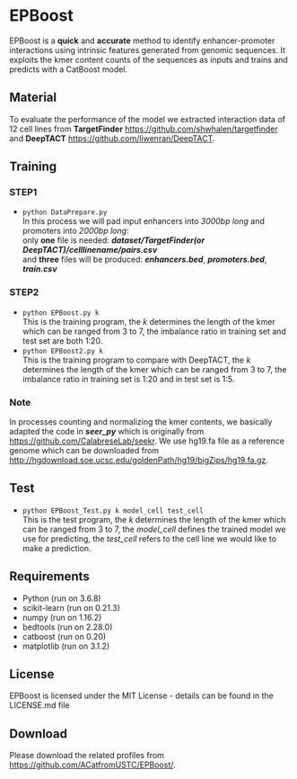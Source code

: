 # EPBoost
  EPBoost is a **quick** and **accurate** method to identify enhancer-promoter interactions using intrinsic features generated from genomic sequences. It exploits the kmer content counts of the sequences as inputs and trains and predicts with a CatBoost model.
  
## **Material**
 To evaluate the performance of the model we extracted interaction data of 12 cell lines from **TargetFinder** https://github.com/shwhalen/targetfinder and **DeepTACT** https://github.com/liwenran/DeepTACT. 
 
## **Training**
### **STEP1** <br>
* `python DataPrepare.py`<br>
   In this process we will pad input enhancers into *3000bp long* and promoters into *2000bp long*:<br>
   only **one** file is needed: ***dataset/TargetFinder(or DeepTACT)/celllinename/pairs.csv***<br>
   and **three** files will be produced: ***enhancers.bed***,   ***promoters.bed***,   ***train.csv***<br>
### **STEP2** <br>
* `python EPBoost.py k`<br>
   This is the training program, the _k_ determines the length of the kmer which can be ranged from 3 to 7, the imbalance ratio in training set and test set are both 1:20.
* `python EPBoost2.py k`<br>
   This is the training program to compare with DeepTACT, the _k_ determines the length of the kmer which can be ranged from 3 to 7, the imbalance ratio in training set is 1:20 and in test set is 1:5.
### **Note** <br>
   In  processes counting and normalizing the kmer contents, we basically adapted the code in ***seer_py*** which is originally from https://github.com/CalabreseLab/seekr.
   We use hg19.fa file as a reference genome which can be downloaded from http://hgdownload.soe.ucsc.edu/goldenPath/hg19/bigZips/hg19.fa.gz.

## **Test**
* `python EPBoost_Test.py k model_cell test_cell`<br>
   This is the test program, the _k_ determines the length of the kmer which can be ranged from 3 to 7, the _model_cell_ defines the trained model we use for predicting, the _test_cell_ refers to the cell line we would like to make a prediction.


## **Requirements**
* Python (run on 3.6.8)
* scikit-learn (run on 0.21.3)
* numpy (run on 1.16.2)
* bedtools (run on 2.28.0)
* catboost (run on 0.20)
* matplotlib (run on 3.1.2)

## **License**
  EPBoost is licensed under the MIT License - details can be found in the LICENSE.md file
## **Download**
  Please download the related profiles from https://github.com/ACatfromUSTC/EPBoost/. 
